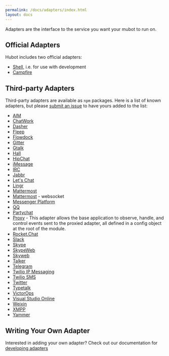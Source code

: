 ```yaml
---
permalink: /docs/adapters/index.html
layout: docs
---
```


Adapters are the interface to the service you want your mubot to run on.

## Official Adapters

Hubot includes two official adapters:

* [Shell](/docs/adapters/shell.md), i.e. for use with development
* [Campfire](/docs/adapters/campfire.md)

## Third-party Adapters

Third-party adapters are available as `npm` packages. Here is a list of known
adapters, but please [submit an issue](https://github.com/github/mubot/issues)
to have yours added to the list:


* [AIM](https://github.com/shaundubuque/mubot-aim)
* [ChatWork](https://github.com/akiomik/mubot-chatwork)
* [Dasher](https://github.com/nebulist/mubot-dasher)
* [Fleep](https://github.com/anroots/mubot-fleep)
* [Flowdock](https://github.com/flowdock/mubot-flowdock)
* [Gitter](https://github.com/huafu/mubot-gitter2)
* [Gtalk](https://github.com/atmos/mubot-gtalk)
* [Hall](https://github.com/Hall/mubot-hall)
* [HipChat](https://github.com/hipchat/mubot-hipchat)
* [iMessage](https://github.com/lazerwalker/mubot-imessage)
* [IRC](https://github.com/nandub/mubot-irc)
* [Jabbr](https://github.com/smoak/mubot-jabbr)
* [Let's Chat](https://github.com/sdelements/mubot-lets-chat)
* [Lingr](https://github.com/miyagawa/mubot-lingr)
* [Mattermost](https://github.com/renanvicente/mubot-mattermost)
* [Mattermost](https://github.com/loafoe/mubot-matteruser) - websocket
* [Messenger Platform](https://github.com/ClaudeBot/mubot-messenger-bot)
* [QQ](https://github.com/xhan/qqbot)
* [Partychat](https://github.com/iangreenleaf/mubot-partychat-hooks)
* [Proxy](https://github.com/Hammertime38/mubot-proxy) - This adapter allows the base application to observe, handle, and control events sent to the proxied adapter, all defined in a config object at the root of the module.
* [Rocket.Chat](https://github.com/RocketChat/mubot-rocketchat)
* [Slack](https://github.com/slackhq/mubot-slack)
* [Skype](https://github.com/netpro2k/mubot-skype)
* [SkypeWeb](https://github.com/sdimkov/mubot-skype-web)
* [Skyweb](https://github.com/EllisV/mubot-skyweb)
* [Talker](https://github.com/unixcharles/mubot-talker)
* [Telegram](https://github.com/lukefx/mubot-telegram)
* [Twilio IP Messaging](https://github.com/philnash/mubot-twilio-ip-messaging)
* [Twilio SMS](https://github.com/jkarmel/mubot-twilio)
* [Twitter](https://github.com/MathildeLemee/mubot-twitter)
* [Typetalk](https://github.com/nulab/mubot-typetalk)
* [VictorOps](https://github.com/victorops/mubot-victorops)
* [Visual Studio Online](https://github.com/scrumdod/mubot-VSOnline)
* [Weixin](https://github.com/KasperDeng/Hubot-WeChat)
* [XMPP](https://github.com/markstory/mubot-xmpp)
* [Yammer](https://github.com/athieriot/mubot-yammer)

## Writing Your Own Adapter

Interested in adding your own adapter? Check out our documentation for [developing adapters](/docs/adapters/development.md)
